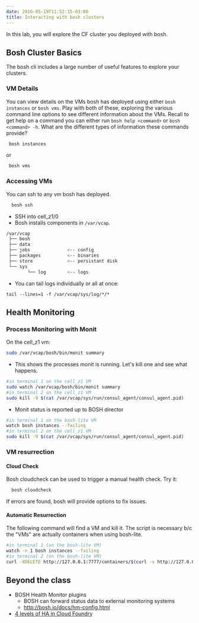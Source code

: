 ```yaml
---
date: 2016-05-19T11:52:15-03:00
title: Interacting with bosh clusters
---
```



In this lab, you will explore the CF cluster you deployed with bosh.

## Bosh Cluster Basics

The bosh cli includes a large number of useful features to explore your clusters.

### VM Details

You can view details on the VMs bosh has deployed using either `bosh instances` or `bosh vms`. Play with both of these, exploring the various command line options to see different information about the VMs. Recall to get help on a command you can either run `bosh help <command>` or `bosh <command> -h`. What are the different types of information these commands provide?

```sh
 bosh instances
```

or

```sh
 bosh vms
```


### Accessing VMs

You can ssh to any vm bosh has deployed.

```sh
  bosh ssh
```

* SSH into cell_z1/0
* Bosh installs components in `/var/vcap`.

```bash
/var/vcap
 ├── bosh
 ├── data
 ├── jobs              <-- config
 ├── packages          <-- binaries
 ├── store             <-- persistant disk
 └── sys
        └── log        <-- logs
```
* You can tail logs individually or all at once:

```
tail --lines=1 -f /var/vcap/sys/log/*/*
```

## Health Monitoring

### Process Monitoring with Monit

On the cell_z1 vm:

```sh
sudo /var/vcap/bosh/bin/monit summary
```

* This shows the processes monit is running.  Let's kill one and see what happens.

```bash
#in terminal 1 on the cell_z1 VM
sudo watch /var/vcap/bosh/bin/monit summary
#in terminal 2 on the cell_z1 VM
sudo kill -9 $(cat /var/vcap/sys/run/consul_agent/consul_agent.pid)
```

* Monit status is reported up to BOSH director

```sh
#in terminal 1 on the bosh-lite VM
watch bosh instances --failing
#in terminal 2 on the cell_z1 VM
sudo kill -9 $(cat /var/vcap/sys/run/consul_agent/consul_agent.pid)
```

### VM resurrection

#### Cloud Check

Bosh cloudcheck can be used to trigger a manual health check. Try it:

```sh
  bosh cloudcheck
```

If errors are found, bosh will provide options to fix issues.

#### Automatic Resurrection

The following command will find a VM and kill it.
The script is necessary b/c the "VMs" are actually containers when using bosh-lite.

```bash
#in terminal 1 (on the bosh-lite VM)
watch -n 1 bosh instances --failing
#in terminal 2 (on the bosh-lite VM)
curl -XDELETE http://127.0.0.1:7777/containers/$(curl -s http://127.0.0.1:7777/containers | jq -r '.["Handles"][4]')
```

## Beyond the class

* BOSH Health Monitor plugins
  * BOSH can forward status data to external monitoring systems
  * http://bosh.io/docs/hm-config.html
* [4 levels of HA in Cloud Foundry](http://blog.pivotal.io/pivotal-cloud-foundry/products/the-four-levels-of-ha-in-pivotal-cf)
